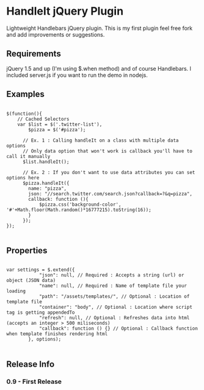 # HandleIt jQuery Plugin
Lightweight Handlebars jQuery plugin. This is my first plugin feel free fork and add improvements or suggestions.

## Requirements
jQuery 1.5 and up (I'm using $.when method) and of course Handlebars. I included server.js if you want to run the demo in nodejs.

## Examples
<pre>
<code>
$(function(){
    // Cached Selectors
    var $list = $('.twitter-list'),
        $pizza = $('#pizza');

      // Ex. 1 : Calling handleIt on a class with multiple data options
      // Only data option that won't work is callback you'll have to call it manually 
      $list.handleIt();

      // Ex. 2 : If you don't want to use data attributes you can set options here
      $pizza.handleIt({
        name: "pizza",
        json: "//search.twitter.com/search.json?callback=?&q=pizza",
        callback: function (){
            $pizza.css('background-color', '#'+Math.floor(Math.random()*16777215).toString(16));
        }
      });
});
</code>
</pre>

## Properties
<pre>
<code>
var settings = $.extend({
            "json": null, // Required : Accepts a string (url) or object (JSON data) 
            "name": null, // Required : Name of template file your loading
            "path": "/assets/templates/", // Optional : Location of template file
            "container": "body", // Optional : Location where script tag is getting appendedTo
            "refresh": null, // Optional : Refreshes data into html (accepts an integer > 500 miliseconds)
            "callback": function () {} // Optional : Callback function when template finishes rendering html
        }, options);	
</code>	
</pre>

## Release Info
### 0.9 - First Release